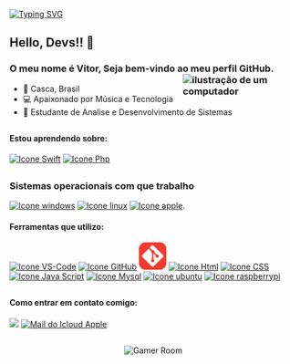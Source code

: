 [![Typing SVG](https://readme-typing-svg.herokuapp.com?color=007FFF&size=35&center=true&vCenter=true&width=1000&lines=Welcome+to+my+GitHub+profile!;My+name+is+VitorDGomes+;I'm+Front-end+Developer+Student)](https://git.io/typing-svg)

<link rel="stylesheet" href="https://cdn.jsdelivr.net/gh/devicons/devicon@v2.15.1/devicon.min.css">

## Hello, Devs!! 👋
### O meu nome é Vitor, Seja bem-vindo ao meu perfil GitHub. <img src="https://raw.githubusercontent.com/MicaelliMedeiros/micaellimedeiros/master/image/computer-illustration.png" alt="ilustração de um computador" min-width="200px" max-width="200px" width="200px" align="right">

- 📍 Casca, Brasil
- 💻 Apaixonado por Música e Tecnologia
- 🪩 Estudante de Analise e Desenvolvimento de Sistemas


##

#### Estou aprendendo sobre:


[<img height="48px" width="48px" alt="Icone Swift" src="https://skillicons.dev/icons?i=swift"/>](https://www.swift.org//)
[<img height="48px" width="48px" alt="Icone Php" src="https://skillicons.dev/icons?i=php"/>](https://www.php.net/)


##

### Sistemas operacionais com que trabalho 

[<img height="48px" width="48px" alt="Icone windows" src="https://skillicons.dev/icons?i=windows"/>](https://www.windows.org/)
[<img height="48px" width="48px" alt="Icone linux" src="https://skillicons.dev/icons?i=linux"/>](https://www.linux.org/)
[<img height="48px" width="48px" alt="Icone apple" src="https://skillicons.dev/icons?i=apple"/>](https://www.apple.com/).




#### Ferramentas que utilizo:
[<img height="48px" width="48px" alt="Icone VS-Code" src="https://skillicons.dev/icons?i=vscode"/>](https://code.visualstudio.com)
[<img height="48px" width="48px" alt="Icone GitHub" src="https://skillicons.dev/icons?i=github"/>](https://github.com/)
[<img height="48px" width="48px" alt="Icone Git" src="https://raw.githubusercontent.com/tandpfun/skill-icons/main/icons/Git.svg"/>](https://git-scm.com)
[<img height="48px" width="48px" alt="Icone Html" src="https://skillicons.dev/icons?i=html"/>](https://developer.mozilla.org/pt-BR/docs/Web/HTML)
[<img height="48px" width="48px" alt="Icone CSS" src="https://skillicons.dev/icons?i=css"/>](https://developer.mozilla.org/pt-BR/docs/Web/CSS)
[<img height="48px" width="48px" alt="Icone Java Script" src="https://skillicons.dev/icons?i=js"/>](https://developer.mozilla.org/pt-BR/docs/Web/JavaScript)
[<img height="48px" width="48px" alt="Icone Mysql" src="https://skillicons.dev/icons?i=mysql"/>](https://www.mysql.com/)
[<img height="48px" width="48px" alt="Icone ubuntu" src="https://skillicons.dev/icons?i=ubuntu"/>](https://ubuntu.com/)
[<img height="48px" width="48px" alt="Icone raspberrypi" src="https://skillicons.dev/icons?i=raspberrypi"/>](https://www.raspberrypi.com/)




##

#### Como entrar em contato comigo:
  <a href="https://www.linkedin.com/in/vitor-dandrea-gomes-6b64a5247/" target="_blank"><img src="https://img.shields.io/badge/-LinkedIn-%230077B5?style=for-the-badge&logo=linkedin&logoColor=white" target="_blank"></a> 
[<img alt="Mail do Icloud Apple" src="https://img.shields.io/badge/mail-FFFFFF?style=for-the-badge&logo=apple&logoColor=black"/>](mailto:vitordandreagomes@icloud.com)

##

 <p align="center">
  <img src="https://cdnb.artstation.com/p/assets/images/images/048/282/733/original/exceptrea-gamerroom-1-revisioned-0.gif" width="600" alt="Gamer Room">
</p>
